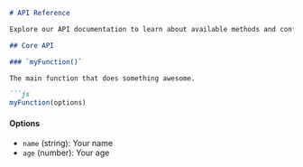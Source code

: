 ```markdown
# API Reference

Explore our API documentation to learn about available methods and configurations.

## Core API

### `myFunction()`

The main function that does something awesome.

```js
myFunction(options)
```

#### Options

- `name` (string): Your name
- `age` (number): Your age
```

